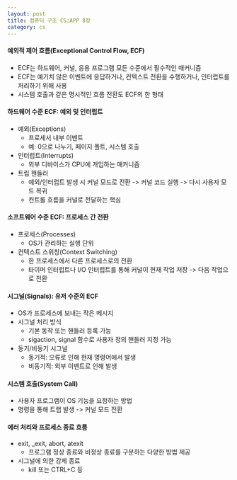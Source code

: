 ```yaml
---
layout: post
title: 컴퓨터 구조 CS:APP 8장
category: cs
---
```


#### 예외적 제어 흐름(Exceptional Control Flow, ECF)
- ECF는 하드웨어, 커널, 응용 프로그램 모든 수준에서 필수적인 매커니즘
- ECF는 예기치 않은 이벤트에 응답하거나, 컨텍스트 전환을 수행하거나, 인터럽트를 처리하기 위해 사용
- 시스템 호출과 같은 명시적인 흐름 전환도 ECF의 한 형태

#### 하드웨어 수준 ECF: 예외 및 인터럽트
- 예외(Exceptions)
  - 프로세서 내부 이벤트
  - 예: 0으로 나누기, 페이지 폴트, 시스템 호출
- 인터럽트(Interrupts)
  - 외부 디바이스가 CPU에 개입하는 매커니즘
- 트립 핸들러
  - 예외/인터럽트 발생 시 커널 모드로 전환 -> 커널 코드 실행 -> 다시 사용자 모드 복귀
  - 컨트롤 흐름을 커널로 전달하는 핵심

#### 소프트웨어 수준 ECF: 프로세스 간 전환
  - 프로세스(Processes)
    - OS가 관리하는 실행 단위    
  - 컨텍스트 스위칭(Context Switching)
    - 한 프로세스에서 다른 프로세스로의 전환
    - 타이머 인터럽트나 I/O 인터럽트를 통해 커널이 현재 작업 저장 -> 다음 작업으로 전환

#### 시그널(Signals): 유저 수준의 ECF
  - OS가 프로세스에 보내는 작은 메시지
  - 시그널 처리 방식
    - 기본 동작 또는 핸들러 등록 가능
    - sigaction, signal 함수로 사용자 정의 핸들러 지정 가능
  - 동기/비동기 시그널
    - 동기적: 오류로 인해 현재 명령어에서 발생
    - 비동기적: 외부 이벤트로 인해 발생

#### 시스템 호출(System Call)
  - 사용자 프로그램이 OS 기능을 요청하는 방법
  - 명령을 통해 트랩 발생 -> 커널 모드 전환

#### 에러 처리와 프로세스 종료 흐름
  - exit, _exit, abort, atexit
    - 프로그램 정상 종료와 비정상 종료를 구분하는 다양한 방법 제공  
  - 시그널에 의한 강제 종료
    - kill 또는 CTRL+C 등